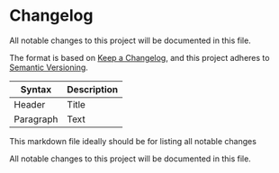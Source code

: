 # Changelog

All notable changes to this project will be documented in this file.

The format is based on [Keep a Changelog](https://keepachangelog.com/en/1.0.0/),
and this project adheres to [Semantic Versioning](https://semver.org/spec/v2.0.0.html).

| Syntax    | Description |
| --------- | ----------- |
| Header    | Title       |
| Paragraph | Text        |

This markdown file ideally should be for listing all notable changes

All notable changes to this project will be documented in this file.
